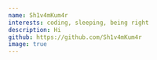 ```yaml
---
name: Sh1v4mKum4r
interests: coding, sleeping, being right
description: Hi
github: https://github.com/Sh1v4mKum4r
image: true
---
```

